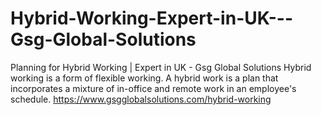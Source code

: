 # Hybrid-Working-Expert-in-UK---Gsg-Global-Solutions
Planning for Hybrid Working | Expert in UK - Gsg Global Solutions
Hybrid working is a form of flexible working. A hybrid work is a plan that incorporates a mixture of in-office and remote work in an employee's schedule.
https://www.gsgglobalsolutions.com/hybrid-working
